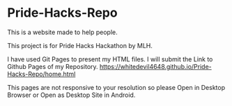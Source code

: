 # Pride-Hacks-Repo
This is a website made to help people.

This project is for Pride Hacks Hackathon by MLH.

I have used Git Pages to present my HTML files. 
I will submit the Link to Github Pages of my Repository.
https://whitedevil4648.github.io/Pride-Hacks-Repo/home.html

This pages are not responsive to your resolution so please 
Open in Desktop Browser or Open as Desktop Site in Android.
